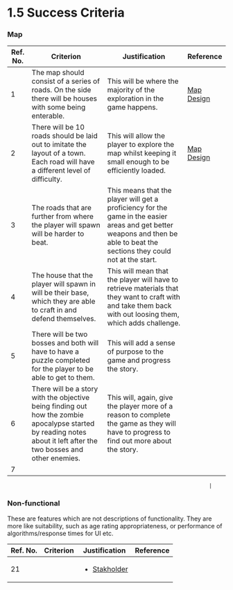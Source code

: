 # 1.5 Success Criteria

### Map

| Ref. No. | Criterion                                                                                                                                                           | Justification                                                                                                                                                                 | Reference                                               |
| -------- | ------------------------------------------------------------------------------------------------------------------------------------------------------------------- | ----------------------------------------------------------------------------------------------------------------------------------------------------------------------------- | ------------------------------------------------------- |
| 1        | The map should consist of a series of roads.  On the side there will be houses with some being enterable.                                                           | This will be where the majority of the exploration in the game happens.                                                                                                       | [Map Design](1.4a-features-of-the-proposed-solution.md) |
| 2        | There will be 10 roads should be laid out to imitate the layout of a town.  Each road will have a different level of difficulty.                                    | This will allow the player to explore the map whilst keeping it small enough to be efficiently loaded.                                                                        | [Map Design](1.4a-features-of-the-proposed-solution.md) |
| 3        | The roads that are further from where the player will spawn will be harder to beat.                                                                                 | This means that the player will get a proficiency for the game in the easier areas and get better weapons and then be able to beat the sections they could not at the start.  |                                                         |
| 4        | The house that the player will spawn in will be their base, which they are able to craft in and defend themselves.                                                  | This will mean that the player will have to retrieve materials that they want to craft with and take them back with out loosing them, which adds challenge.                   |                                                         |
| 5        | There will be two bosses and both will have to have a puzzle completed for the player to be able to get to them.                                                    | This will add a sense of purpose to the game and progress the story.                                                                                                          |                                                         |
| 6        | There will be a story with the objective being finding out how the zombie apocalypse started by reading notes about it left after the two bosses and other enemies. | This will, again, give the player more of a reason to complete the game as they will have to progress to find out more about the story.                                       |                                                         |
| 7        |                                                                                                                                                                     |                                                                                                                                                                               |                                                         |

```
                                                                 |
```

### Non-functional

These are features which are not descriptions of functionality. They are more like suitability, such as age rating appropriateness, or performance of algorithms/response times for UI etc.

| Ref. No. | Criterion | Justification                                                  | Reference |
| -------- | --------- | -------------------------------------------------------------- | --------- |
| 21       |           | <ul><li><a href="1.2-stakeholders.md">Stakholder</a></li></ul> |           |
